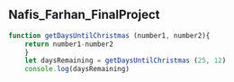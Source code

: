 ## Nafis_Farhan_FinalProject

``` js
function getDaysUntilChristmas (number1, number2){
    return number1-number2
    }
    let daysRemaining = getDaysUntilChristmas (25, 12)
    console.log(daysRemaining)
```